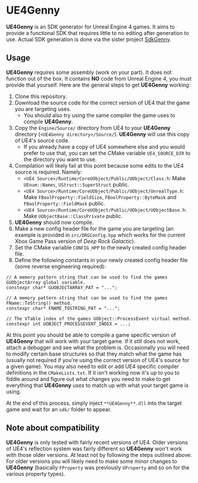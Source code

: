 # **UE4Genny**

**UE4Genny** is an SDK generator for Unreal Engine 4 games. It aims to provide a functional SDK that requires little to no editing after generation to use. Actual SDK generation is done via the sister project [SdkGenny](https://github.com/cursey/sdkgenny).

## Usage

**UE4Genny** requires some assembly (work on your part). It does not function out of the box. It contains **NO** code from Unreal Engine 4, you must provide that yourself. Here are the general steps to get **UE4Genny** working:

1. Clone this repository.
2. Download the source code for the correct version of UE4 that the game you are targeting uses.
    * You should also try using the same compiler the game uses to compile **UE4Genny**. 
3. Copy the `Engine/Source/` directory from UE4 to your **UE4Genny** directory (`<UE4Genny directory>/Source/`). **UE4Genny** will use this copy of UE4's source code.
    * If you already have a copy of UE4 somewhere else and you would prefer to use that, you can set the CMake variable `UE4_SOURCE_DIR` to the directory you want to use.
4. Compilation will likely fail at this point because some edits to the UE4 source is required. Namely:
    * `<UE4 Source>/Runtime/CoreUObject/Public/UObject/Class.h`: Make `UEnum::Names`, `UStruct::SuperStruct` public.
    * `<UE4 Source>/Runtime/CoreUObject/Public/UObject/UnrealType.h`: Make `FBoolProperty::FieldSize`, `FBoolProperty::ByteMask` and `FBoolProperty::FieldMask` public.
    * `<UE4 Source>/Runtime/CoreUObject/Public/UObject/UObjectBase.h`: Make `UObjectBase::ClassPrivate` public.
5. **UE4Genny** should now compile.
6. Make a new config header file for the game you are targeting (an example is provided in `src/DRGConfig.hpp` which works for the current Xbox Game Pass version of *Deep Rock Galactic*).
7. Set the CMake variable `CONFIG_HPP` to the newly created config header file.
8. Define the following constants in your newly created config header file (some reverse engineering required):

```
// A memory pattern string that can be used to find the games GUObjectArray global variable.
constexpr char* GUOBJECTARRAY_PAT = "...";

// A memory pattern string that can be used to find the games FName::ToString() method.
constexpr char* FNAME_TOSTRING_PAT = "...";

// The VTable index of the games UObject::ProcessEvent virtual method.
constexpr int UOBJECT_PROCESSEVENT_INDEX = ...;
```

At this point you should be able to compile a game specific version of **UE4Genny** that will work with your target game. If it still does not work, attach a debugger and see what the problem is. Occasionally you will need to modify certain base structures so that they match what the game has (usually not required if you're using the correct version of UE4's source for a given game). You may also need to edit or add UE4 specific compiler definitions in the `CMakeLists.txt`. If it isn't working now it's up to you to fiddle around and figure out what changes you need to make to get everything that **UE4Genny** uses to match up with what your target game is using.

At the end of this process, simply inject `**UE4Genny**.dll` into the target game and wait for an `sdk/` folder to appear.

## Note about compatibility

**UE4Genny** is only tested with fairly recent versions of UE4. Older versions of UE4's reflection system was fairly different so **UE4Genny** won't work with those older versions. At least not by following the steps outlined above. For older versions you will likely need to make some minor changes to **UE4Genny** (basically `FProperty` was previously `UProperty` and so on for the various property types).
